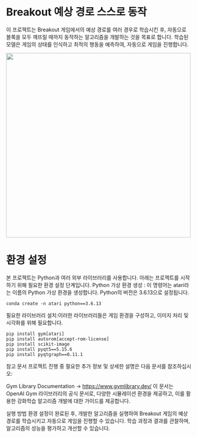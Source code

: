# Breakout 예상 경로 스스로 동작

이 프로젝트는 Breakout 게임에서의 예상 경로를 여러 경우로 학습시킨 후, 자동으로 블록을 모두 깨뜨릴 때까지 동작하는 알고리즘을 개발하는 것을 목표로 합니다. 학습된 모델은 게임의 상태를 인식하고 최적의 행동을 예측하여, 자동으로 게임을 진행합니다.


<img src="https://github.com/Joo-Veloper/Project/assets/134623719/200e2d4b-ab7b-45ad-b621-47fd7b29c7b9" width="500">


# 환경 설정
본 프로젝트는 Python과 여러 외부 라이브러리를 사용합니다. 아래는 프로젝트를 시작하기 위해 필요한 환경 설정 단계입니다.
Python 가상 환경 생성 : 이 명령어는 atari라는 이름의 Python 가상 환경을 생성합니다. Python의 버전은 3.6.13으로 설정됩니다.
```
conda create -n atari python==3.6.13
```

필요한 라이브러리 설치:이러한 라이브러리들은 게임 환경을 구성하고, 이미지 처리 및 시각화를 위해 필요합니다.
```
pip install gym[atari]
pip install autorom[accept-rom-license]
pip install scikit-image
pip install pyqt5==5.15.6
pip install pyqtgraph==0.11.1
```

참고 문서
프로젝트 진행 중 필요한 추가 정보 및 상세한 설명은 다음 문서를 참조하십시오:

Gym Library Documentation -> https://www.gymlibrary.dev/
이 문서는 OpenAI Gym 라이브러리의 공식 문서로, 다양한 시뮬레이션 환경을 제공하고, 이를 활용한 강화학습 알고리즘 개발에 대한 가이드를 제공합니다.

실행 방법
환경 설정이 완료된 후, 개발한 알고리즘을 실행하여 Breakout 게임의 예상 경로를 학습시키고 자동으로 게임을 진행할 수 있습니다. 학습 과정과 결과를 관찰하며, 알고리즘의 성능을 평가하고 개선할 수 있습니다.



